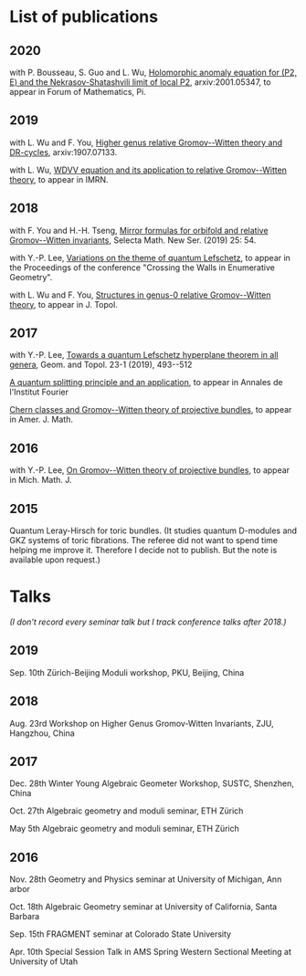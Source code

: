 # List of publications

## 2020

with P. Bousseau, S. Guo and L. Wu, [Holomorphic anomaly equation for (P2, E) and the Nekrasov-Shatashvili limit of local P2](http://arxiv.org/abs/2001.05347), arxiv:2001.05347, to appear in Forum of Mathematics, Pi.

## 2019

with L. Wu and F. You, [Higher genus relative Gromov--Witten theory and DR-cycles](https://arxiv.org/abs/1907.07133), arxiv:1907.07133.

with L. Wu, [WDVV equation and its application to relative Gromov--Witten theory](https://arxiv.org/abs/1902.05739), to appear in IMRN.

## 2018

with F. You and H.-H. Tseng, [Mirror formulas for orbifold and relative Gromov--Witten invariants](https://arxiv.org/abs/1811.10807), Selecta Math. New Ser. (2019) 25: 54.

with Y.-P. Lee, [Variations on the theme of quantum Lefschetz](https://arxiv.org/abs/1812.01732), to appear in the Proceedings of the conference "Crossing the Walls in Enumerative Geometry".

with L. Wu and F. You, [Structures in genus-0 relative Gromov--Witten theory](https://arxiv.org/abs/1810.06952), to appear in J. Topol.

## 2017

with Y.-P. Lee, [Towards a quantum Lefschetz hyperplane theorem in all genera](https://arxiv.org/abs/1712.03573), Geom. and Topol. 23-1 (2019), 493--512

[A quantum splitting principle and an application](https://arxiv.org/abs/1708.08020), to appear in Annales de l'Institut Fourier

[Chern classes and Gromov--Witten theory of projective bundles](https://arxiv.org/abs/1705.07421), to appear in Amer. J. Math.

## 2016

with Y.-P. Lee, [On Gromov--Witten theory of projective bundles](https://arxiv.org/abs/1607.00740), to appear in Mich. Math. J.

## 2015

Quantum Leray-Hirsch for toric bundles.
(It studies quantum D-modules and GKZ systems of toric fibrations. The referee did not want to spend time helping me improve it. Therefore I decide not to publish. But the note is available upon request.)

# Talks

_(I don't record every seminar talk but I track conference talks after 2018.)_

## 2019

Sep. 10th Zürich-Beijing Moduli workshop, PKU, Beijing, China

## 2018 

Aug. 23rd Workshop on Higher Genus Gromov-Witten Invariants, ZJU, Hangzhou, China

## 2017 

Dec. 28th Winter Young Algebraic Geometer Workshop, SUSTC, Shenzhen, China 

Oct. 27th Algebraic geometry and moduli seminar, ETH Zürich 

May 5th Algebraic geometry and moduli seminar, ETH Zürich 

## 2016 

Nov. 28th Geometry and Physics seminar at University of Michigan, Ann arbor 

Oct. 18th Algebraic Geometry seminar at University of California, Santa Barbara 

Sep. 15th FRAGMENT seminar at Colorado State University 

Apr. 10th Special Session Talk in AMS Spring Western Sectional Meeting at University of Utah

